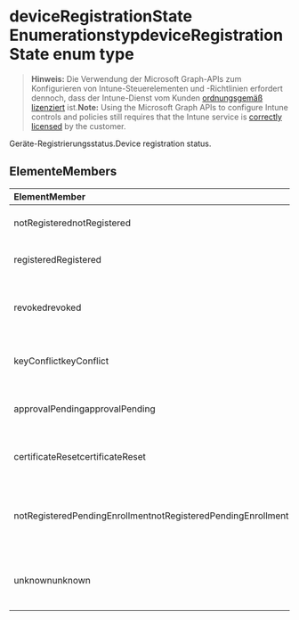 # <a name="deviceregistrationstate-enum-type"></a><span data-ttu-id="f6943-101">deviceRegistrationState Enumerationstyp</span><span class="sxs-lookup"><span data-stu-id="f6943-101">deviceRegistrationState enum type</span></span>

> <span data-ttu-id="f6943-102">**Hinweis:** Die Verwendung der Microsoft Graph-APIs zum Konfigurieren von Intune-Steuerelementen und -Richtlinien erfordert dennoch, dass der Intune-Dienst vom Kunden [ordnungsgemäß lizenziert](https://go.microsoft.com/fwlink/?linkid=839381) ist.</span><span class="sxs-lookup"><span data-stu-id="f6943-102">**Note:** Using the Microsoft Graph APIs to configure Intune controls and policies still requires that the Intune service is [correctly licensed](https://go.microsoft.com/fwlink/?linkid=839381) by the customer.</span></span>

<span data-ttu-id="f6943-103">Geräte-Registrierungsstatus.</span><span class="sxs-lookup"><span data-stu-id="f6943-103">Device registration status.</span></span>
## <a name="members"></a><span data-ttu-id="f6943-104">Elemente</span><span class="sxs-lookup"><span data-stu-id="f6943-104">Members</span></span>
|<span data-ttu-id="f6943-105">Element</span><span class="sxs-lookup"><span data-stu-id="f6943-105">Member</span></span>|<span data-ttu-id="f6943-106">Wert</span><span class="sxs-lookup"><span data-stu-id="f6943-106">Value</span></span>|<span data-ttu-id="f6943-107">Beschreibung</span><span class="sxs-lookup"><span data-stu-id="f6943-107">Description</span></span>|
|:---|:---|:---|
|<span data-ttu-id="f6943-108">notRegistered</span><span class="sxs-lookup"><span data-stu-id="f6943-108">notRegistered</span></span>|<span data-ttu-id="f6943-109">0</span><span class="sxs-lookup"><span data-stu-id="f6943-109">0%</span></span>|<span data-ttu-id="f6943-110">Das Gerät ist nicht registriert.</span><span class="sxs-lookup"><span data-stu-id="f6943-110">The device is not registered.</span></span>|
|<span data-ttu-id="f6943-111">registered</span><span class="sxs-lookup"><span data-stu-id="f6943-111">Registered</span></span>|<span data-ttu-id="f6943-112">2</span><span class="sxs-lookup"><span data-stu-id="f6943-112">-2</span></span>|<span data-ttu-id="f6943-113">Das Gerät ist registriert.</span><span class="sxs-lookup"><span data-stu-id="f6943-113">The device is registered.</span></span>|
|<span data-ttu-id="f6943-114">revoked</span><span class="sxs-lookup"><span data-stu-id="f6943-114">revoked</span></span>|<span data-ttu-id="f6943-115">3</span><span class="sxs-lookup"><span data-stu-id="f6943-115">-3</span></span>|<span data-ttu-id="f6943-116">Das Gerät wurde blockiert, zurückgesetzt oder deaktiviert.</span><span class="sxs-lookup"><span data-stu-id="f6943-116">The device has been blocked, wiped or retired.</span></span>|
|<span data-ttu-id="f6943-117">keyConflict</span><span class="sxs-lookup"><span data-stu-id="f6943-117">keyConflict</span></span>|<span data-ttu-id="f6943-118">4</span><span class="sxs-lookup"><span data-stu-id="f6943-118">-4</span></span>|<span data-ttu-id="f6943-119">Das Gerät hat einen Konflikt mit einem Key.</span><span class="sxs-lookup"><span data-stu-id="f6943-119">The device has a key conflict.</span></span>|
|<span data-ttu-id="f6943-120">approvalPending</span><span class="sxs-lookup"><span data-stu-id="f6943-120">approvalPending</span></span>|<span data-ttu-id="f6943-121">5</span><span class="sxs-lookup"><span data-stu-id="f6943-121">$-5</span></span>|<span data-ttu-id="f6943-122">Für das Gerät steht die Genehmigung noch aus.</span><span class="sxs-lookup"><span data-stu-id="f6943-122">The device is pending approval.</span></span>|
|<span data-ttu-id="f6943-123">certificateReset</span><span class="sxs-lookup"><span data-stu-id="f6943-123">certificateReset</span></span>|<span data-ttu-id="f6943-124">6</span><span class="sxs-lookup"><span data-stu-id="f6943-124">-6</span></span>|<span data-ttu-id="f6943-125">Das Zertifikat des Geräts wurde zurückgesetzt.</span><span class="sxs-lookup"><span data-stu-id="f6943-125">The device certificate has been reset.</span></span>|
|<span data-ttu-id="f6943-126">notRegisteredPendingEnrollment</span><span class="sxs-lookup"><span data-stu-id="f6943-126">notRegisteredPendingEnrollment</span></span>|<span data-ttu-id="f6943-127">7</span><span class="sxs-lookup"><span data-stu-id="f6943-127">-7</span></span>|<span data-ttu-id="f6943-128">Das Gerät ist nicht registriert und die Anmeldung steht noch aus.</span><span class="sxs-lookup"><span data-stu-id="f6943-128">The device is not registered and pending enrollment.</span></span>|
|<span data-ttu-id="f6943-129">unknown</span><span class="sxs-lookup"><span data-stu-id="f6943-129">unknown</span></span>|<span data-ttu-id="f6943-130">8</span><span class="sxs-lookup"><span data-stu-id="f6943-130">-8</span></span>|<span data-ttu-id="f6943-131">Der Registrierungsstatus des Geräts ist unbekannt.</span><span class="sxs-lookup"><span data-stu-id="f6943-131">The device registration status is unknown.</span></span>|



